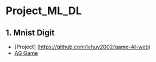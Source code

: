 # Project_ML_DL
## 1. Mnist Digit
- [Project] (https://github.com/lvhuy2002/game-AI-web) 
- [AG Game](https://ag-gaming.herokuapp.com/)
